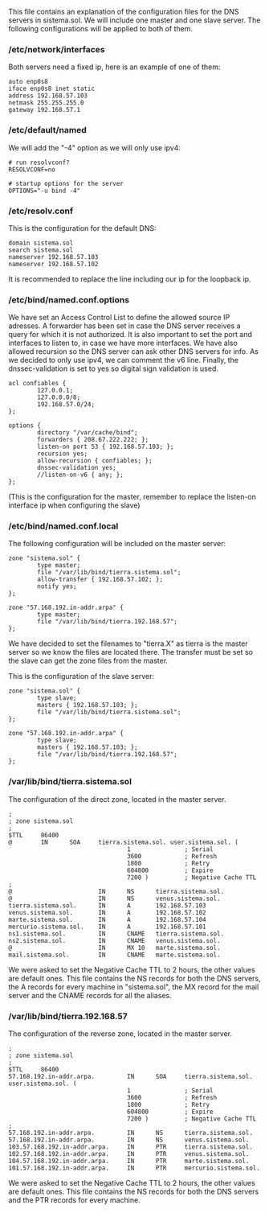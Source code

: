 This file contains an explanation of the configuration files for the DNS servers in sistema.sol. We will include one master and one slave server. The following configurations will be applied to both of them.
### /etc/network/interfaces
Both servers need a fixed ip, here is an example of one of them:
```
auto enp0s8
iface enp0s8 inet static
address 192.168.57.103
netmask 255.255.255.0
gateway 192.168.57.1
```
### /etc/default/named
We will add the "-4" option as we will only use ipv4:
```
# run resolvconf?
RESOLVCONF=no

# startup options for the server
OPTIONS="-u bind -4"
```
### /etc/resolv.conf
This is the configuration for the default DNS:
```
domain sistema.sol
search sistema.sol
nameserver 192.168.57.103
nameserver 192.168.57.102
```
It is recommended to replace the line including our ip for the loopback ip.
### /etc/bind/named.conf.options
We have set an Access Control List to define the allowed source IP adresses. A forwarder has been set in case the DNS server receives a query for which it is not authorized. It is also important to set the port and interfaces to listen to, in case we have more interfaces. We have also allowed recursion so the DNS server can ask other DNS servers for info.  As we decided to only use ipv4, we can comment the v6 line. Finally, the dnssec-validation is set to yes so digital sign validation is used.
```
acl confiables {
        127.0.0.1;
        127.0.0.0/8;
        192.168.57.0/24;
};

options {
        directory "/var/cache/bind";
        forwarders { 208.67.222.222; };
        listen-on port 53 { 192.168.57.103; };
        recursion yes;
        allow-recursion { confiables; };
        dnssec-validation yes;
        //listen-on-v6 { any; };
};
```
(This is the configuration for the master, remember to replace the listen-on interface ip when configuring the slave)
### /etc/bind/named.conf.local
The following configuration will be included on the master server:
```
zone "sistema.sol" {
        type master;
        file "/var/lib/bind/tierra.sistema.sol";
        allow-transfer { 192.168.57.102; };
        notify yes;
};

zone "57.168.192.in-addr.arpa" {
        type master;
        file "/var/lib/bind/tierra.192.168.57";
};
```
We have decided to set the filenames to "tierra.X" as tierra is the master server so we know the files are located there. The transfer must be set so the slave can get the zone files from the master.

This is the configuration of the slave server:
```
zone "sistema.sol" {
        type slave;
        masters { 192.168.57.103; };
        file "/var/lib/bind/tierra.sistema.sol";
};

zone "57.168.192.in-addr.arpa" {
        type slave;
        masters { 192.168.57.103; };
        file "/var/lib/bind/tierra.192.168.57";
};
```
### /var/lib/bind/tierra.sistema.sol
The configuration of the direct zone, located in the master server.
```
;
; zone sistema.sol
;
$TTL     86400
@        IN      SOA     tierra.sistema.sol. user.sistema.sol. (
                                 1               ; Serial
                                 3600            ; Refresh
                                 1800            ; Retry
                                 604800          ; Expire
                                 7200 )          ; Negative Cache TTL
;
@                        IN      NS      tierra.sistema.sol.
@                        IN      NS      venus.sistema.sol.
tierra.sistema.sol.      IN      A       192.168.57.103
venus.sistema.sol.       IN      A       192.168.57.102
marte.sistema.sol.       IN      A       192.168.57.104
mercurio.sistema.sol.    IN      A       192.168.57.101
ns1.sistema.sol.         IN      CNAME   tierra.sistema.sol.
ns2.sistema.sol.         IN      CNAME   venus.sistema.sol.
@                        IN      MX 10   marte.sistema.sol.
mail.sistema.sol.        IN      CNAME   marte.sistema.sol.
```
We were asked to set the Negative Cache TTL to 2 hours, the other values are default ones. This file contains the NS records for both the DNS servers, the A records for every machine in "sistema.sol", the MX record for the mail server and the CNAME records for all the aliases.
### /var/lib/bind/tierra.192.168.57
The configuration of the reverse zone, located in the master server.

```
;
; zone sistema.sol
;
$TTL     86400
57.168.192.in-addr.arpa.         IN      SOA     tierra.sistema.sol. user.sistema.sol. (
                                 1               ; Serial
                                 3600            ; Refresh
                                 1800            ; Retry
                                 604800          ; Expire
                                 7200 )          ; Negative Cache TTL
;
57.168.192.in-addr.arpa.         IN      NS      tierra.sistema.sol.
57.168.192.in-addr.arpa.         IN      NS      venus.sistema.sol.
103.57.168.192.in-addr.arpa.     IN      PTR     tierra.sistema.sol.
102.57.168.192.in-addr.arpa.     IN      PTR     venus.sistema.sol.
104.57.168.192.in-addr.arpa.     IN      PTR     marte.sistema.sol.
101.57.168.192.in-addr.arpa.     IN      PTR     mercurio.sistema.sol.
```
We were asked to set the Negative Cache TTL to 2 hours, the other values are default ones. This file contains the NS records for both the DNS servers and the PTR records for every machine.
